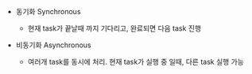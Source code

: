 



- 동기화 Synchronous
  - 현재 task가 끝날때 까지 기다리고, 완료되면 다음 task 진행

- 비동기화 Asynchronous
  - 여러개 task를 동시에 처리. 현재 task가 실행 중 일때, 다른 task 실행 가능
